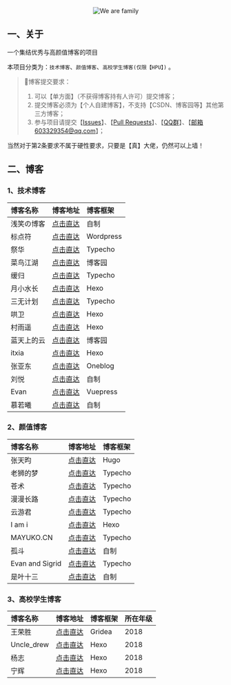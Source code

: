 <center><img src="https://s1.ax1x.com/2020/04/02/GtiMTg.png" alt="We are family" border="0" /></center>

## 一、关于

一个集结优秀与高颜值博客的项目

本项目分类为：`技术博客`、`颜值博客`、`高校学生博客(仅限【HPU】)` 。

> :red_circle:博客提交要求：
> 1. 可以【单方面】（不获得博客持有人许可）提交博客；
> 2. 提交博客必须为【个人自建博客】，不支持【CSDN、博客园等】其他第三方博客；
> 3. 参与项目请提交【[Issues](https://github.com/WangRongsheng/Awesome-Blog/issues)】、【[Pull Requests](https://github.com/WangRongsheng/Awesome-Blog/pulls)】、【<a target="_blank" href="//shang.qq.com/wpa/qunwpa?idkey=1ec99e8f1416d60c33ec03a7e85da9528b0541315d42eb550ec95c65877521a2">QQ群</a>】、【邮箱603329354@qq.com】；

当然对于第2条要求不属于硬性要求，只要是【真】大佬，仍然可以上墙！

## 二、博客

### 1、技术博客

|博客名称|博客地址|博客框架|
|:-|:-|:-|
| 浅笑の博客 | [点击直达](https://blog.zhengyujie.cn/) | 自制 |
| 标点符 | [点击直达](https://www.biaodianfu.com/) | Wordpress |
| 祭华 | [点击直达](https://www.jdeal.cn/) | Typecho |
| 菜鸟江湖 | [点击直达](https://www.zeekling.cn/) | 博客园 |
| 缓归 | [点击直达](https://haybin.cn/) | Typecho |
| 月小水长 | [点击直达](https://inspurer.github.io/) | Hexo |
| 三无计划 | [点击直达](https://blog.imalan.cn/) | Typecho |
| 哄卫 | [点击直达](https://sunhwee.com/) | Hexo |
| 村雨遥 | [点击直达](https://cunyu1943.github.io/) | Hexo |
| 蓝天上的云 | [点击直达](https://www.cnblogs.com/yucloud/) | 博客园 |
| itxia | [点击直达](https://itxia.github.io/) | Hexo |
| 张亚东 | [点击直达](https://www.zhyd.me/) | Oneblog |
| 刘悦 | [点击直达](https://v3u.cn/) | 自制 |
| Evan | [点击直达](https://xugaoyi.com/) | Vuepress |
| 慕若曦 | [点击直达](https://www.muruoxi.com/) | 自制 |

### 2、颜值博客

|博客名称|博客地址|博客框架|
|:-|:-|:-|
| 张天昀 | [点击直达](https://doowzs.com/) | Hugo |
| 老狮的梦 | [点击直达](https://laolion.com/blog/) | Typecho |
| 苍术 | [点击直达](http://www.iiros.com/) | Typecho |
| 漫漫长路 | [点击直达](https://mmcl.net/) | Typecho |
| 云游君 | [点击直达](https://www.yunyoujun.cn/) | Typecho |
| I am i | [点击直达](https://5ime.cn/) | Hexo |
| MAYUKO.CN | [点击直达](https://mayuko.cn/) | Typecho |
| 孤斗 | [点击直达](http://d-d.design/) | 自制 |
| Evan and Sigrid | [点击直达](https://lywly.cn/) | Typecho |
| 是叶十三 | [点击直达](http://www.yerenping.cn/) | 自制 |

### 3、高校学生博客

|博客名称|博客地址|博客框架|所在年级|
|:-|:-|:-|:-|
| 王荣胜 | [点击直达](https://sqdxwz.top)| Gridea| 2018|
| Uncle_drew | [点击直达](https://cndrew.cn)| Hexo| 2018|
| 杨志 | [点击直达](https://hpu-yz.github.io/)| Hexo| 2018|
| 宁辉 | [点击直达](https://angelni.github.io/)| Hexo| 2018|

